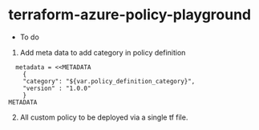 # terraform-azure-policy-playground

* To do
1. Add meta data to add category in policy definition

```hcl
  metadata = <<METADATA
    {
    "category": "${var.policy_definition_category}",
    "version" : "1.0.0"
    }
METADATA
```
2. All custom policy to be deployed via a single tf file. 